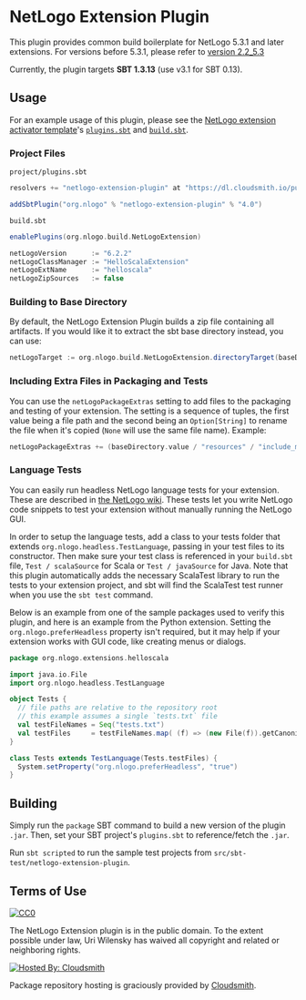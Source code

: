 # NetLogo Extension Plugin

This plugin provides common build boilerplate for NetLogo 5.3.1 and later extensions. For versions before 5.3.1, please refer to [version 2.2_5.3](https://github.com/NetLogo/NetLogo-Extension-Plugin/tree/v2.2_5.3-M1)

Currently, the plugin targets **SBT 1.3.13** (use v3.1 for SBT 0.13).

## Usage

For an example usage of this plugin, please see the [NetLogo extension activator template](https://github.com/NetLogo/netlogo-extension-activator)'s [`plugins.sbt`](https://github.com/NetLogo/netlogo-extension-activator/blob/master/project/plugins.sbt) and [`build.sbt`](https://github.com/NetLogo/netlogo-extension-activator/blob/master/build.sbt).

### Project Files

`project/plugins.sbt`

```scala
resolvers += "netlogo-extension-plugin" at "https://dl.cloudsmith.io/public/netlogo/netlogo-extension-plugin/maven/"

addSbtPlugin("org.nlogo" % "netlogo-extension-plugin" % "4.0")
```

`build.sbt`

```scala
enablePlugins(org.nlogo.build.NetLogoExtension)

netLogoVersion      := "6.2.2"
netLogoClassManager := "HelloScalaExtension"
netLogoExtName      := "helloscala"
netLogoZipSources   := false
```

### Building to Base Directory

By default, the NetLogo Extension Plugin builds a zip file containing all artifacts.
If you would like it to extract the sbt base directory instead, you can use:

```scala
netLogoTarget := org.nlogo.build.NetLogoExtension.directoryTarget(baseDirectory.value)
```

### Including Extra Files in Packaging and Tests

You can use the `netLogoPackageExtras` setting to add files to the packaging and testing of your
extension.  The setting is a sequence of tuples, the first value being a file path and the second
being an `Option[String]` to rename the file when it's copied (`None` will use the same file name).
Example:

```scala
netLogoPackageExtras += (baseDirectory.value / "resources" / "include_me_1.txt", None)
```

### Language Tests

You can easily run headless NetLogo language tests for your extension.  These are described
in [the NetLogo wiki](https://github.com/NetLogo/NetLogo/wiki/Language-tests).  These tests let you write NetLogo code snippets to test your extension without manually running the NetLogo GUI.

In order to setup the language tests, add a class to your tests folder that extends `org.nlogo.headless.TestLanguage`, passing in your test files to its constructor.  Then make sure your test class is referenced in your `build.sbt` file, `Test / scalaSource` for Scala or `Test / javaSource` for Java.  Note that this plugin automatically adds the necessary ScalaTest library to run the tests to your extension project, and sbt will find the ScalaTest test runner when you use the `sbt test` command.

Below is an example from one of the sample packages used to verify this plugin, and here is an example from the Python extension.  Setting the `org.nlogo.preferHeadless` property isn't required, but it
may help if your extension works with GUI code, like creating menus or dialogs.

```scala
package org.nlogo.extensions.helloscala

import java.io.File
import org.nlogo.headless.TestLanguage

object Tests {
  // file paths are relative to the repository root
  // this example assumes a single `tests.txt` file
  val testFileNames = Seq("tests.txt")
  val testFiles     = testFileNames.map( (f) => (new File(f)).getCanonicalFile )
}

class Tests extends TestLanguage(Tests.testFiles) {
  System.setProperty("org.nlogo.preferHeadless", "true")
}
```

## Building

Simply run the `package` SBT command to build a new version of the plugin `.jar`.  Then, set your SBT project's `plugins.sbt` to reference/fetch the `.jar`.

Run `sbt scripted` to run the sample test projects from `src/sbt-test/netlogo-extension-plugin`.

## Terms of Use

[![CC0](http://i.creativecommons.org/p/zero/1.0/88x31.png)](http://creativecommons.org/publicdomain/zero/1.0/)

The NetLogo Extension plugin is in the public domain.  To the extent possible under law, Uri Wilensky has waived all copyright and related or neighboring rights.

[![Hosted By: Cloudsmith](https://img.shields.io/badge/OSS%20hosting%20by-cloudsmith-blue?logo=cloudsmith&style=flat-square)](https://cloudsmith.com)

Package repository hosting is graciously provided by [Cloudsmith](https://cloudsmith.com).

